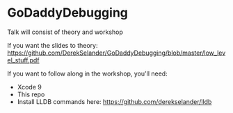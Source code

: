 # GoDaddyDebugging

Talk will consist of theory and workshop

If you want the slides to theory: https://github.com/DerekSelander/GoDaddyDebugging/blob/master/low_level_stuff.pdf

If you want to follow along in the workshop, you'll need:

* Xcode 9
* This repo
* Install LLDB commands here: https://github.com/derekselander/lldb
